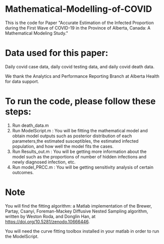 # Mathematical-Modelling-of-COVID
This is the code for Paper "Accurate Estimation of the Infected Proportion during the
First Wave of COVID-19 in the Province of Alberta, Canada:
A Mathematical Modeling Study."

# Data used for this paper:
Daily covid case data, daily covid testing data, and daily covid death data. 

We thank the Analytics and Performance Reporting Branch at Alberta Health for data support.

# To run the code, please follow these steps:
1. Run death_data.m
2. Run ModelScript.m : You will be fitting the mathematical model and obtain model outputs such as posterior distribution of each parameters,the estimated susceptibles, the estimated infected population, and how well the model fits the cases.
3. Run Results_out.m : You will be getting more information about the model such as the proportions of number of hidden infections and newly diagnosed infection, etc.
4. Run model_PRCC.m : You will be getting sensitivity analysis of certain outcomes.

# Note
You will find the fitting algorithm: a Matlab implementation of the Brewer, Partay, Csanyi, Foreman-Mackey Diffusive Nested Sampling algorithm, written by Weston Roda, and Donglin Han, at https://doi.org/10.5281/zenodo.10666446. 

You will need the curve fitting toolbox installed in your matlab in order to run the ModelScript. 


